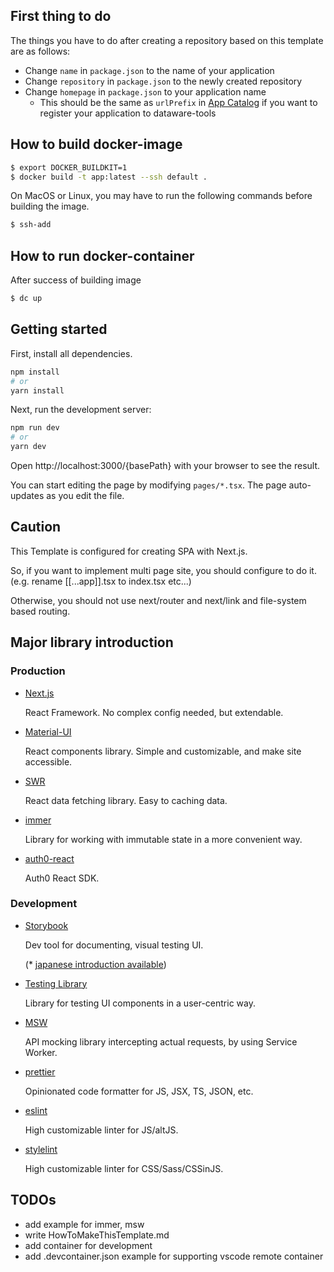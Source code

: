## First thing to do

The things you have to do after creating a repository based on this template are as follows:

- Change `name` in `package.json` to the name of your application
- Change `repository` in `package.json` to the newly created repository
- Change `homepage` in `package.json` to your application name
  - This should be the same as `urlPrefix` in
    [App Catalog](https://github.com/dataware-tools/protocols/blob/master/catalogs/app.json)
    if you want to register your application to dataware-tools

## How to build docker-image

```bash
$ export DOCKER_BUILDKIT=1
$ docker build -t app:latest --ssh default .
```

On MacOS or Linux, you may have to run the following commands before building the image.

```bash
$ ssh-add
```

## How to run docker-container

After success of building image

```bash
$ dc up
```

## Getting started

First, install all dependencies.

```bash
npm install
# or
yarn install
```

Next, run the development server:

```bash
npm run dev
# or
yarn dev
```

Open http://localhost:3000/{basePath} with your browser to see the result.

You can start editing the page by modifying `pages/*.tsx`. The page auto-updates as you edit the file.

## Caution

This Template is configured for creating SPA with Next.js.

So, if you want to implement multi page site, you should configure to do it. (e.g. rename [[...app]].tsx to index.tsx etc...)

Otherwise, you should not use next/router and next/link and file-system based routing.

## Major library introduction

### Production

- [Next.js](https://nextjs.org/learn/basics/create-nextjs-app)

  React Framework. No complex config needed, but extendable.

- [Material-UI](https://next.material-ui.com/getting-started/usage/)

  React components library. Simple and customizable, and make site accessible.

- [SWR](https://swr.vercel.app/getting-started#quick-start)

  React data fetching library. Easy to caching data.

- [immer](https://immerjs.github.io/immer/)

  Library for working with immutable state in a more convenient way.

- [auth0-react](https://auth0.com/docs/libraries/auth0-react#getting-started)

  Auth0 React SDK.

### Development

- [Storybook](https://storybook.js.org/tutorials/intro-to-storybook/react/en/get-started/)

  Dev tool for documenting, visual testing UI.

  (\* [japanese introduction available](https://storybook.js.org/tutorials/intro-to-storybook/react/ja/get-started/))

- [Testing Library](https://testing-library.com/docs/react-testing-library/example-intro)

  Library for testing UI components in a user-centric way.

- [MSW](https://mswjs.io/docs/getting-started/mocks)

  API mocking library intercepting actual requests, by using Service Worker.

- [prettier](https://prettier.io/docs/en/install.html#summary)

  Opinionated code formatter for JS, JSX, TS, JSON, etc.

- [eslint](https://eslint.org/docs/user-guide/getting-started#configuration)

  High customizable linter for JS/altJS.

- [stylelint](https://stylelint.io/user-guide/get-started#customize)

  High customizable linter for CSS/Sass/CSSinJS.

## TODOs

- add example for immer, msw
- write HowToMakeThisTemplate.md
- add container for development
- add .devcontainer.json example for supporting vscode remote container
